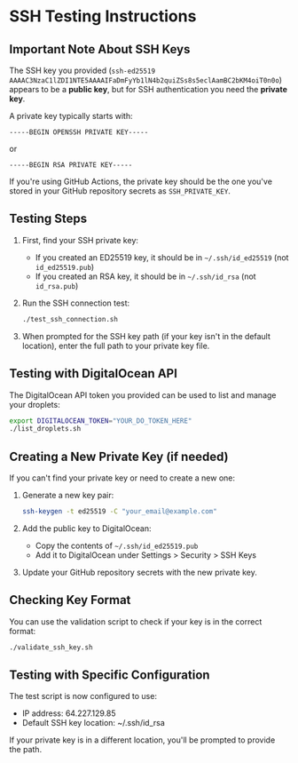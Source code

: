 # SSH Testing Instructions

## Important Note About SSH Keys

The SSH key you provided (`ssh-ed25519 AAAAC3NzaC1lZDI1NTE5AAAAIFaDmFyYb1lN4b2quiZSs8s5eclAamBC2bKM4oiT0n0o`) appears to be a **public key**, but for SSH authentication you need the **private key**.

A private key typically starts with:
```
-----BEGIN OPENSSH PRIVATE KEY-----
```
or
```
-----BEGIN RSA PRIVATE KEY-----
```

If you're using GitHub Actions, the private key should be the one you've stored in your GitHub repository secrets as `SSH_PRIVATE_KEY`.

## Testing Steps

1. First, find your SSH private key:
   - If you created an ED25519 key, it should be in `~/.ssh/id_ed25519` (not `id_ed25519.pub`)
   - If you created an RSA key, it should be in `~/.ssh/id_rsa` (not `id_rsa.pub`)

2. Run the SSH connection test:
   ```zsh
   ./test_ssh_connection.sh
   ```

3. When prompted for the SSH key path (if your key isn't in the default location), enter the full path to your private key file.

## Testing with DigitalOcean API

The DigitalOcean API token you provided can be used to list and manage your droplets:

```zsh
export DIGITALOCEAN_TOKEN="YOUR_DO_TOKEN_HERE"
./list_droplets.sh
```

## Creating a New Private Key (if needed)

If you can't find your private key or need to create a new one:

1. Generate a new key pair:
   ```zsh
   ssh-keygen -t ed25519 -C "your_email@example.com"
   ```

2. Add the public key to DigitalOcean:
   - Copy the contents of `~/.ssh/id_ed25519.pub`
   - Add it to DigitalOcean under Settings > Security > SSH Keys

3. Update your GitHub repository secrets with the new private key.

## Checking Key Format

You can use the validation script to check if your key is in the correct format:

```zsh
./validate_ssh_key.sh
```

## Testing with Specific Configuration

The test script is now configured to use:
- IP address: 64.227.129.85
- Default SSH key location: ~/.ssh/id_rsa

If your private key is in a different location, you'll be prompted to provide the path.
